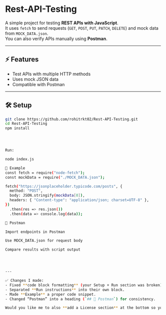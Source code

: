 # Rest-API-Testing

A simple project for testing **REST APIs with JavaScript**.  
It uses `fetch` to send requests (`GET`, `POST`, `PUT`, `PATCH`, `DELETE`) and mock data from `MOCK_DATA.json`.  
You can also verify APIs manually using **Postman**.

---

## ⚡ Features
- Test APIs with multiple HTTP methods  
- Uses mock JSON data  
- Compatible with Postman  

---

## 🛠️ Setup
```bash
git clone https://github.com/rohitrkt02/Rest-API-Testing.git
cd Rest-API-Testing
npm install




Run:

node index.js

📌 Example
const fetch = require("node-fetch");
const mockData = require("./MOCK_DATA.json");

fetch("https://jsonplaceholder.typicode.com/posts", {
  method: "POST",
  body: JSON.stringify(mockData[0]),
  headers: { "Content-type": "application/json; charset=UTF-8" },
})
  .then(res => res.json())
  .then(data => console.log(data));

🔗 Postman

Import endpoints in Postman

Use MOCK_DATA.json for request body

Compare results with script output




---

✅ Changes I made:  
- Fixed **code block formatting** (your Setup + Run section was broken).  
- Separated **Run instructions** into their own block.  
- Made **Example** a proper code snippet.  
- Changed “Postman” into a heading (`## 🔗 Postman`) for consistency.  

Would you like me to also **add a License section** at the bottom so your repo looks more professional?

